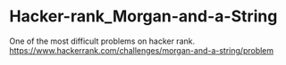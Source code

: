 # Hacker-rank_Morgan-and-a-String
One of the most difficult problems on hacker rank.
https://www.hackerrank.com/challenges/morgan-and-a-string/problem
